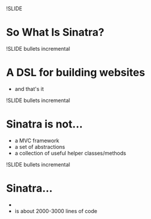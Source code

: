 !SLIDE 
# So What Is Sinatra? #

!SLIDE bullets incremental
# A DSL for building websites #

* and that's it

!SLIDE bullets incremental
# Sinatra is not... #

* a MVC framework
* a set of abstractions
* a collection of useful helper classes/methods

!SLIDE bullets incremental
# Sinatra... #

* 
* is about 2000-3000 lines of code

